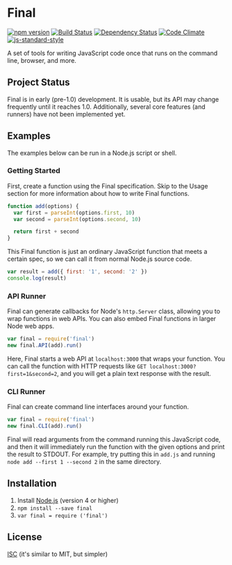 # Final
[![npm version](https://badge.fury.io/js/final.svg)](https://badge.fury.io/js/final)
[![Build Status](https://travis-ci.org/nicolasmccurdy/final.svg?branch=master)](https://travis-ci.org/nicolasmccurdy/final)
[![Dependency Status](https://gemnasium.com/nicolasmccurdy/final.svg)](https://gemnasium.com/nicolasmccurdy/final)
[![Code Climate](https://codeclimate.com/github/nicolasmccurdy/final/badges/gpa.svg)](https://codeclimate.com/github/nicolasmccurdy/final)
[![js-standard-style](https://img.shields.io/badge/code%20style-standard-brightgreen.svg)](http://standardjs.com/)

A set of tools for writing JavaScript code once that runs on the command line, browser, and more.

## Project Status
Final is in early (pre-1.0) development. It is usable, but its API may change frequently until it reaches 1.0. Additionally, several core features (and runners) have not been implemented yet.

## Examples
The examples below can be run in a Node.js script or shell.

### Getting Started
First, create a function using the Final specification. Skip to the Usage section for more information about how to write Final functions.
```javascript
function add(options) {
  var first = parseInt(options.first, 10)
  var second = parseInt(options.second, 10)

  return first + second
}
```
This Final function is just an ordinary JavaScript function that meets a certain spec, so we can call it from normal Node.js source code.
```javascript
var result = add({ first: '1', second: '2' })
console.log(result)
```

### API Runner
Final can generate callbacks for Node's `http.Server` class, allowing you to wrap functions in web APIs. You can also embed Final functions in larger Node web apps.
```javascript
var final = require('final')
new final.API(add).run()
```
Here, Final starts a web API at `localhost:3000` that wraps your function. You can call the function with HTTP requests like `GET localhost:3000?first=1&second=2`, and you will get a plain text response with the result.

### CLI Runner
Final can create command line interfaces around your function.
```javascript
var final = require('final')
new final.CLI(add).run()
```
Final will read arguments from the command running this JavaScript code, and
then it will immediately run the function with the given options and print the
result to STDOUT. For example, try putting this in `add.js` and running
`node add --first 1 --second 2` in the same directory.

## Installation
1. Install [Node.js](https://nodejs.org/en/) (version 4 or higher)
2. `npm install --save final`
3. `var final = require ('final')`

## License
[ISC](LICENSE) (it's similar to MIT, but simpler)

